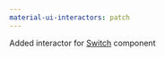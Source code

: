 ```yaml
---
material-ui-interactors: patch
---
```


Added interactor for [Switch](https://material-ui.com/components/switches/) component
